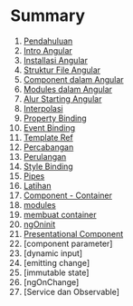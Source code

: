 # Summary

1. [Pendahuluan](readme.md)
2. [Intro Angular](pendahuluan.md)
3. [Installasi Angular](install.md)
4. [Struktur File Angular](struktur.md)
5. [Component dalam Angular](component.md)
6. [Modules dalam Angular](modules.md)
7. [Alur Starting Angular](alur.md)
8. [Interpolasi](interpolasi.md)
9. [Property Binding](property.md)
10. [Event Binding](event.md)
11. [Template Ref](templateRef.md)
12. [Percabangan](ngIf.md)
13. [Perulangan](ngFor.md)
14. [Style Binding](style.md)
15. [Pipes](pipes.md)
16. [Latihan](latihan.md)
17. [Component - Container](component-container.md)
18. [modules](create-module.md)
19. [membuat container](create-container.md)
20. [ngOninit](ngOnInit.md)
21. [Presentational Component](presentational.md)
22. [component parameter]
23. [dynamic input]
24. [emitting change]
25. [immutable state]
26. [ngOnChange]
27. [Service dan Observable]
